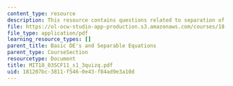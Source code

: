 ```yaml
---
content_type: resource
description: This resource contains questions related to separation of variables.
file: https://ol-ocw-studio-app-production.s3.amazonaws.com/courses/18-03sc-differential-equations-fall-2011/181207bc3811f5460e43f84ad9e3a10d_MIT18_03SCF11_s1_3quizq.pdf
file_type: application/pdf
learning_resource_types: []
parent_title: Basic DE's and Separable Equations
parent_type: CourseSection
resourcetype: Document
title: MIT18_03SCF11_s1_3quizq.pdf
uid: 181207bc-3811-f546-0e43-f84ad9e3a10d
---
```

